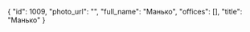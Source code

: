 {
    "id": 1009,
    "photo_url": "",
    "full_name": "Манько",
    "offices": [],
    "title": "Манько"
}